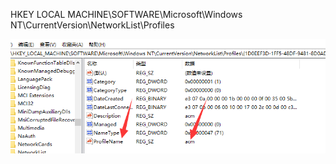 HKEY LOCAL MACHINE\SOFTWARE\Microsoft\Windows NT\CurrentVersion\NetworkList\Profiles

![image-20191117002855858](ImageAssets/image-20191117002855858.png)

